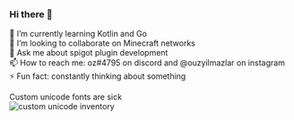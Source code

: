 ### Hi there 👋

🌱 I’m currently learning Kotlin and Go  
👯 I’m looking to collaborate on Minecraft networks  
💬 Ask me about spigot plugin development  
📫 How to reach me: oz#4795 on discord and @ouzyilmazlar on instagram  
⚡ Fun fact: constantly thinking about something  


Custom unicode fonts are sick  
![custom unicode inventory](https://cdn.discordapp.com/attachments/805892467089211412/916899288796237904/unknown.png)
